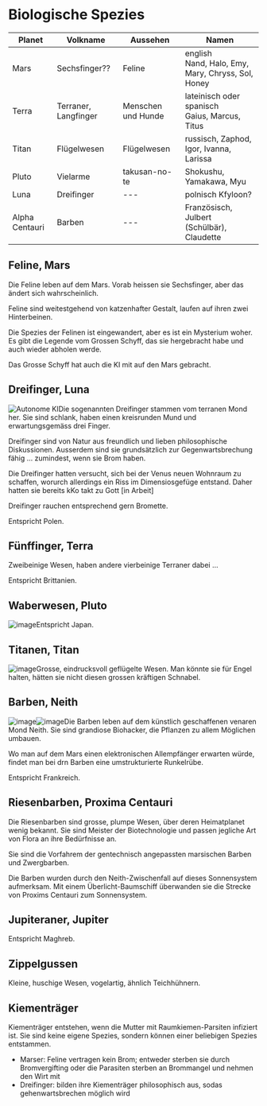 # Biologische Spezies

| Planet         | Volkname              | Aussehen           | Namen                                                   |
|----------------|-----------------------|--------------------|---------------------------------------------------------|
| Mars           | Sechsfinger??         | Feline             | english <br />Nand, Halo, Emy, Mary, Chryss, Sol, Honey |
| Terra          | Terraner, Langfinger  | Menschen und Hunde | lateinisch oder spanisch<br />Gaius, Marcus, Titus      |
| Titan          | Flügelwesen           | Flügelwesen        | russisch, Zaphod, Igor, Ivanna, Larissa                 |
| Pluto          | Vielarme              | takusan-no-te      | Shokushu, Yamakawa, Myu                                 |
| Luna           | Dreifinger            | ---                | polnisch Kfyloon?                                       |
| Alpha Centauri | Barben                | ---                | Französisch, Julbert (Schülbär), Claudette              |

## Feline, Mars

Die Feline leben auf dem Mars. Vorab heissen sie Sechsfinger, aber das ändert sich wahrscheinlich.

Feline sind weitestgehend von katzenhafter Gestalt, laufen auf ihren zwei Hinterbeinen.

Die Spezies der Felinen ist eingewandert, aber es ist ein Mysterium woher. Es gibt die Legende vom Grossen Schyff, das sie hergebracht habe und auch wieder abholen werde.

Das Grosse Schyff hat auch die KI mit auf den Mars gebracht.

## Dreifinger, Luna

![Autonome KI](../images/skizzen/dreifinger.jpg)Die sogenannten Dreifinger stammen vom terranen Mond her. Sie sind schlank, haben einen kreisrunden Mund und erwartungsgemäss drei Finger.

Dreifinger sind von Natur aus freundlich und lieben philosophische Diskussionen. Ausserdem sind sie grundsätzlich zur Gegenwartsbrechung fähig ... zumindest, wenn sie Brom haben.

Die Dreifinger hatten versucht, sich bei der Venus neuen Wohnraum zu schaffen, worurch allerdings ein Riss im Dimensiosgefüge entstand. Daher hatten  sie bereits kKo takt zu Gott [in Arbeit]

Dreifinger rauchen entsprechend gern Bromette.

Entspricht Polen.

## Fünffinger, Terra

Zweibeinige Wesen, haben andere vierbeinige Terraner dabei ...

Entspricht Brittanien.

## Waberwesen, Pluto

![image](../images/skizzen/vielarm.jpg)Entspricht Japan.

## Titanen, Titan

![image](../images/skizzen/titanen.jpg)Grosse, eindrucksvoll geflügelte Wesen. Man könnte sie für Engel halten, hätten sie nicht diesen grossen kräftigen Schnabel.

## Barben, Neith

![image](../images/skizzen/barben.jpg)![image](../images/skizzen/barben2.jpg)Die Barben leben auf dem künstlich geschaffenen venaren Mond Neith. Sie sind grandiose Biohacker, die Pflanzen zu allem Möglichen umbauen.

Wo man auf dem Mars einen elektronischen Allempfänger erwarten würde, findet man bei drn Barben eine umstrukturierte Runkelrübe.

Entspricht Frankreich.

## Riesenbarben, Proxima Centauri

Die Riesenbarben sind grosse, plumpe Wesen, über deren Heimatplanet wenig bekannt. Sie sind Meister der Biotechnologie und passen jegliche Art von Flora an ihre Bedürfnisse an.

Sie sind die Vorfahrem der gentechnisch angepassten marsischen Barben und Zwergbarben.

Die Barben wurden durch den Neith-Zwischenfall auf dieses Sonnensystem aufmerksam. Mit einem Überlicht-Baumschiff überwanden sie die Strecke von Proxims Centauri zum Sonnensystem.

## Jupiteraner, Jupiter

Entspricht Maghreb.

## Zippelgussen

Kleine, huschige Wesen, vogelartig, ähnlich Teichhühnern.

## Kiementräger

Kiementräger entstehen, wenn die Mutter mit Raumkiemen-Parsiten infiziert ist. Sie sind keine eigene Spezies, sondern können einer beliebigen Spezies entstammen.

* Marser: Feline vertragen kein Brom; entweder sterben sie durch Bromvergifting oder die Parasiten sterben an Brommangel und nehmen den Wirt mit
* Dreifinger: bilden ihre Kiementräger philosophisch aus, sodas gehenwartsbrechen möglich wird




